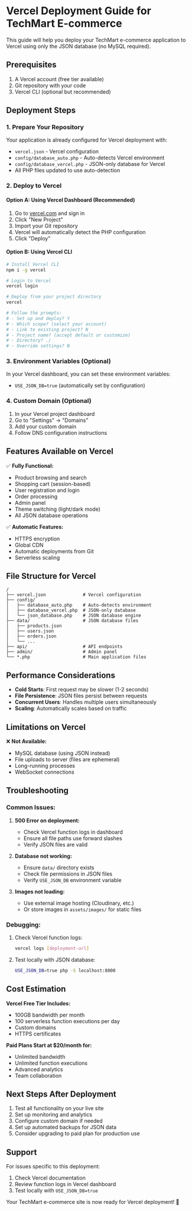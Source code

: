 # Vercel Deployment Guide for TechMart E-commerce

This guide will help you deploy your TechMart e-commerce application to Vercel using only the JSON database (no MySQL required).

## Prerequisites

1. A Vercel account (free tier available)
2. Git repository with your code
3. Vercel CLI (optional but recommended)

## Deployment Steps

### 1. Prepare Your Repository

Your application is already configured for Vercel deployment with:
- `vercel.json` - Vercel configuration
- `config/database_auto.php` - Auto-detects Vercel environment
- `config/database_vercel.php` - JSON-only database for Vercel
- All PHP files updated to use auto-detection

### 2. Deploy to Vercel

#### Option A: Using Vercel Dashboard (Recommended)

1. Go to [vercel.com](https://vercel.com) and sign in
2. Click "New Project"
3. Import your Git repository
4. Vercel will automatically detect the PHP configuration
5. Click "Deploy"

#### Option B: Using Vercel CLI

```bash
# Install Vercel CLI
npm i -g vercel

# Login to Vercel
vercel login

# Deploy from your project directory
vercel

# Follow the prompts:
# - Set up and deploy? Y
# - Which scope? (select your account)
# - Link to existing project? N
# - Project name? (accept default or customize)
# - Directory? ./
# - Override settings? N
```

### 3. Environment Variables (Optional)

In your Vercel dashboard, you can set these environment variables:
- `USE_JSON_DB=true` (automatically set by configuration)

### 4. Custom Domain (Optional)

1. In your Vercel project dashboard
2. Go to "Settings" → "Domains"
3. Add your custom domain
4. Follow DNS configuration instructions

## Features Available on Vercel

✅ **Fully Functional:**
- Product browsing and search
- Shopping cart (session-based)
- User registration and login
- Order processing
- Admin panel
- Theme switching (light/dark mode)
- All JSON database operations

✅ **Automatic Features:**
- HTTPS encryption
- Global CDN
- Automatic deployments from Git
- Serverless scaling

## File Structure for Vercel

```
/
├── vercel.json              # Vercel configuration
├── config/
│   ├── database_auto.php    # Auto-detects environment
│   ├── database_vercel.php  # JSON-only database
│   └── json_database.php    # JSON database engine
├── data/                    # JSON database files
│   ├── products.json
│   ├── users.json
│   ├── orders.json
│   └── ...
├── api/                     # API endpoints
├── admin/                   # Admin panel
└── *.php                    # Main application files
```

## Performance Considerations

- **Cold Starts**: First request may be slower (1-2 seconds)
- **File Persistence**: JSON files persist between requests
- **Concurrent Users**: Handles multiple users simultaneously
- **Scaling**: Automatically scales based on traffic

## Limitations on Vercel

❌ **Not Available:**
- MySQL database (using JSON instead)
- File uploads to server (files are ephemeral)
- Long-running processes
- WebSocket connections

## Troubleshooting

### Common Issues:

1. **500 Error on deployment:**
   - Check Vercel function logs in dashboard
   - Ensure all file paths use forward slashes
   - Verify JSON files are valid

2. **Database not working:**
   - Ensure `data/` directory exists
   - Check file permissions in JSON files
   - Verify `USE_JSON_DB` environment variable

3. **Images not loading:**
   - Use external image hosting (Cloudinary, etc.)
   - Or store images in `assets/images/` for static files

### Debugging:

1. Check Vercel function logs:
   ```bash
   vercel logs [deployment-url]
   ```

2. Test locally with JSON database:
   ```bash
   USE_JSON_DB=true php -S localhost:8000
   ```

## Cost Estimation

**Vercel Free Tier Includes:**
- 100GB bandwidth per month
- 100 serverless function executions per day
- Custom domains
- HTTPS certificates

**Paid Plans Start at $20/month for:**
- Unlimited bandwidth
- Unlimited function executions
- Advanced analytics
- Team collaboration

## Next Steps After Deployment

1. Test all functionality on your live site
2. Set up monitoring and analytics
3. Configure custom domain if needed
4. Set up automated backups for JSON data
5. Consider upgrading to paid plan for production use

## Support

For issues specific to this deployment:
1. Check Vercel documentation
2. Review function logs in Vercel dashboard
3. Test locally with `USE_JSON_DB=true`

Your TechMart e-commerce site is now ready for Vercel deployment! 🚀